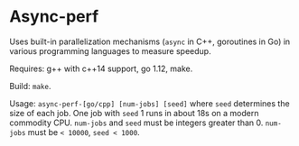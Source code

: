 # Async-perf
Uses built-in parallelization mechanisms (`async` in C++, goroutines in Go) in various programming languages to measure speedup.

Requires: g++ with c++14 support, go 1.12, make.

Build: `make`.

Usage: `async-perf-[go/cpp] [num-jobs] [seed]` where `seed` determines the size of each job.
One job with `seed` 1 runs in about 18s on a modern commodity CPU.
`num-jobs` and `seed` must be integers greater than 0. `num-jobs` must be `< 10000`, `seed < 1000`.
